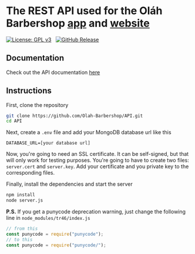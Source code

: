 # The REST API used for the Oláh Barbershop [app](https://github.com/Olah-Barbershop/app) and [website](https://github.com/Olah-Barbershop/website)

[![License: GPL v3](https://img.shields.io/badge/License-GPLv3-blue.svg)](https://www.gnu.org/licenses/gpl-3.0) &nbsp;
[![GitHub Release](https://img.shields.io/github/v/release/Olah-Barbershop/API)](https://github.com/Olah-Barbershop/API/releases/latest)

## Documentation
Check out the API documentation [here](DOCUMENTATION.md)

## Instructions
First, clone the repository
```sh
git clone https://github.com/Olah-Barbershop/API.git
cd API
```
Next, create a `.env` file and add your MongoDB database url like this
```env
DATABASE_URL=[your database url]
```
Now, you're going to need an SSL certificate. It can be self-signed, but that will only work for testing purposes. You're going to have to create two files: `server.cert` and `server.key`. Add your certificate and you private key to the corresponding files.

Finally, install the dependencies and start the server
```sh
npm install
node server.js
```
**P.S.** If you get a punycode deprecation warning, just change the following line in `node_modules/tr46/index.js`
```js
// from this
const punycode = require("punycode");
// to this
const punycode = require("punycode/");
```
